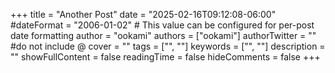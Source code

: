 +++
title = "Another Post"
date = "2025-02-16T09:12:08-06:00"
#dateFormat = "2006-01-02" # This value can be configured for per-post date formatting
author = "ookami"
authors = ["ookami"]
authorTwitter = "" #do not include @
cover = ""
tags = ["", ""]
keywords = ["", ""]
description = ""
showFullContent = false
readingTime = false
hideComments = false
+++
